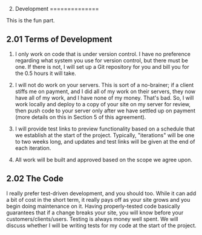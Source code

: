 2. Development
==============

This is the fun part.

2.01 Terms of Development
-------------------------

1. I only work on code that is under version control. I have no preference
   regarding what system you use for version control, but there must be one. If
   there is not, I will set up a Git repository for you and bill you for the
   0.5 hours it will take.

2. I will not do work on your servers. This is sort of a no-brainer; if
   a client stiffs me on payment, and I did all of my work on their servers,
   they now have all of my work, and I have none of my money. That's bad. So,
   I will work locally and deploy to a copy of your site on my server for
   review, then push code to your server only after we have settled up on
   payment (more details on this in Section 5 of this agreement).

3. I will provide test links to preview functionality based on a schedule that
   we establish at the start of the project. Typically, "iterations" will be
   one to two weeks long, and updates and test links will be given at the end
   of each iteration.

4. All work will be built and approved based on the scope we agree upon.

2.02 The Code
-------------

I really prefer test-driven development, and you should too. While it can add a bit of cost in the short term, it really pays off as your site grows and you begin doing maintenance on it. Having properly-tested code basically guarantees that if a change breaks your site, you will know before your customers/clients/users. Testing is always money well spent. We will discuss whether I will be writing tests for my code at the start of the project.
